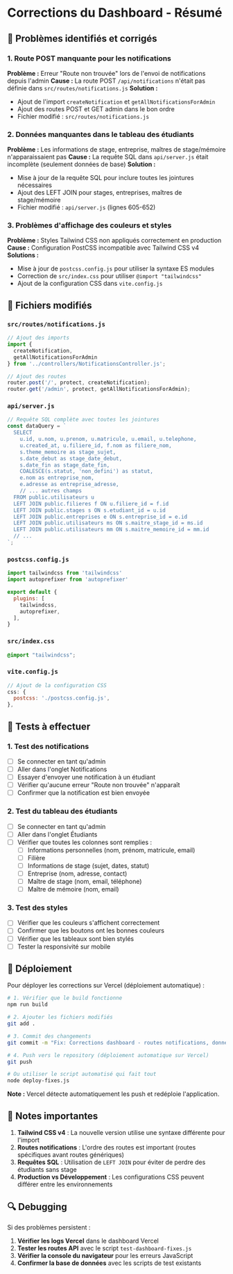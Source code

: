 # Corrections du Dashboard - Résumé

## 🐛 Problèmes identifiés et corrigés

### 1. Route POST manquante pour les notifications
**Problème :** Erreur "Route non trouvée" lors de l'envoi de notifications depuis l'admin
**Cause :** La route POST `/api/notifications` n'était pas définie dans `src/routes/notifications.js`
**Solution :** 
- Ajout de l'import `createNotification` et `getAllNotificationsForAdmin`
- Ajout des routes POST et GET admin dans le bon ordre
- Fichier modifié : `src/routes/notifications.js`

### 2. Données manquantes dans le tableau des étudiants
**Problème :** Les informations de stage, entreprise, maîtres de stage/mémoire n'apparaissaient pas
**Cause :** La requête SQL dans `api/server.js` était incomplète (seulement données de base)
**Solution :**
- Mise à jour de la requête SQL pour inclure toutes les jointures nécessaires
- Ajout des LEFT JOIN pour stages, entreprises, maîtres de stage/mémoire
- Fichier modifié : `api/server.js` (lignes 605-652)

### 3. Problèmes d'affichage des couleurs et styles
**Problème :** Styles Tailwind CSS non appliqués correctement en production
**Cause :** Configuration PostCSS incompatible avec Tailwind CSS v4
**Solutions :**
- Mise à jour de `postcss.config.js` pour utiliser la syntaxe ES modules
- Correction de `src/index.css` pour utiliser `@import "tailwindcss"`
- Ajout de la configuration CSS dans `vite.config.js`

## 📁 Fichiers modifiés

### `src/routes/notifications.js`
```javascript
// Ajout des imports
import {
  createNotification,
  getAllNotificationsForAdmin
} from '../controllers/NotificationsController.js';

// Ajout des routes
router.post('/', protect, createNotification);
router.get('/admin', protect, getAllNotificationsForAdmin);
```

### `api/server.js`
```javascript
// Requête SQL complète avec toutes les jointures
const dataQuery = `
  SELECT
    u.id, u.nom, u.prenom, u.matricule, u.email, u.telephone,
    u.created_at, u.filiere_id, f.nom as filiere_nom,
    s.theme_memoire as stage_sujet,
    s.date_debut as stage_date_debut,
    s.date_fin as stage_date_fin,
    COALESCE(s.statut, 'non_defini') as statut,
    e.nom as entreprise_nom,
    e.adresse as entreprise_adresse,
    // ... autres champs
  FROM public.utilisateurs u
  LEFT JOIN public.filieres f ON u.filiere_id = f.id
  LEFT JOIN public.stages s ON s.etudiant_id = u.id
  LEFT JOIN public.entreprises e ON s.entreprise_id = e.id
  LEFT JOIN public.utilisateurs ms ON s.maitre_stage_id = ms.id
  LEFT JOIN public.utilisateurs mm ON s.maitre_memoire_id = mm.id
  // ...
`;
```

### `postcss.config.js`
```javascript
import tailwindcss from 'tailwindcss'
import autoprefixer from 'autoprefixer'

export default {
  plugins: [
    tailwindcss,
    autoprefixer,
  ],
}
```

### `src/index.css`
```css
@import "tailwindcss";
```

### `vite.config.js`
```javascript
// Ajout de la configuration CSS
css: {
  postcss: './postcss.config.js',
},
```

## 🧪 Tests à effectuer

### 1. Test des notifications
- [ ] Se connecter en tant qu'admin
- [ ] Aller dans l'onglet Notifications
- [ ] Essayer d'envoyer une notification à un étudiant
- [ ] Vérifier qu'aucune erreur "Route non trouvée" n'apparaît
- [ ] Confirmer que la notification est bien envoyée

### 2. Test du tableau des étudiants
- [ ] Se connecter en tant qu'admin
- [ ] Aller dans l'onglet Étudiants
- [ ] Vérifier que toutes les colonnes sont remplies :
  - [ ] Informations personnelles (nom, prénom, matricule, email)
  - [ ] Filière
  - [ ] Informations de stage (sujet, dates, statut)
  - [ ] Entreprise (nom, adresse, contact)
  - [ ] Maître de stage (nom, email, téléphone)
  - [ ] Maître de mémoire (nom, email)

### 3. Test des styles
- [ ] Vérifier que les couleurs s'affichent correctement
- [ ] Confirmer que les boutons ont les bonnes couleurs
- [ ] Vérifier que les tableaux sont bien stylés
- [ ] Tester la responsivité sur mobile

## 🚀 Déploiement

Pour déployer les corrections sur Vercel (déploiement automatique) :

```bash
# 1. Vérifier que le build fonctionne
npm run build

# 2. Ajouter les fichiers modifiés
git add .

# 3. Commit des changements
git commit -m "Fix: Corrections dashboard - routes notifications, données étudiants, styles Tailwind v4"

# 4. Push vers le repository (déploiement automatique sur Vercel)
git push

# Ou utiliser le script automatisé qui fait tout
node deploy-fixes.js
```

**Note :** Vercel détecte automatiquement les push et redéploie l'application.

## 📝 Notes importantes

1. **Tailwind CSS v4** : La nouvelle version utilise une syntaxe différente pour l'import
2. **Routes notifications** : L'ordre des routes est important (routes spécifiques avant routes génériques)
3. **Requêtes SQL** : Utilisation de `LEFT JOIN` pour éviter de perdre des étudiants sans stage
4. **Production vs Développement** : Les configurations CSS peuvent différer entre les environnements

## 🔍 Debugging

Si des problèmes persistent :

1. **Vérifier les logs Vercel** dans le dashboard Vercel
2. **Tester les routes API** avec le script `test-dashboard-fixes.js`
3. **Vérifier la console du navigateur** pour les erreurs JavaScript
4. **Confirmer la base de données** avec les scripts de test existants
